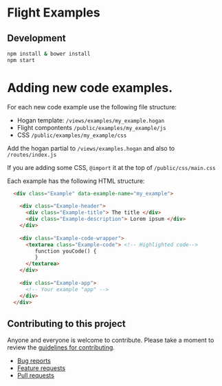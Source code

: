 # Flight Examples

## Development

```bash
npm install & bower install
npm start
```

# Adding new code examples.

For each new code example use the following file structure:

* Hogan template: `/views/examples/my_example.hogan`
* Flight compontents `/public/examples/my_example/js`
* CSS `/public/examples/my_example/css`


Add the hogan partial to `/views/examples.hogan` and also to `/routes/index.js`

If you are adding some CSS, `@import` it at the top of `/public/css/main.css`


Each example has the following HTML structure:

```html
  <div class="Example" data-example-name="my_example">
    
    <div class="Example-header">
      <div class="Example-title"> The title </div>
      <div class="Example-description"> Lorem ipsum </div>
    </div>
    
    <div class="Example-code-wrapper">
      <textarea class="Example-code"> <!-- Highlighted code-->
         function youCode() {
         }
      </textarea>
    </div>
    
    <div class="Example-app">
      <!-- Your example "app" -->
    </div>
  </div>
```


## Contributing to this project

Anyone and everyone is welcome to contribute. Please take a moment to
review the [guidelines for contributing](CONTRIBUTING.md).

* [Bug reports](CONTRIBUTING.md#bugs)
* [Feature requests](CONTRIBUTING.md#features)
* [Pull requests](CONTRIBUTING.md#pull-requests)
